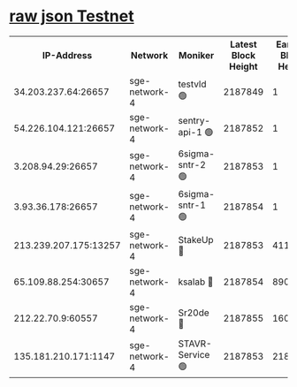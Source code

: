 
[raw json Testnet](https://rpc-check.sget.stavr.tech/sget/rpc-sget-result.json)
=


<table><tr><th>IP-Address</th><th>Network</th><th>Moniker</th><th>Latest Block Height</th><th>Earliest Block Height</th><th>Catching Up</th><th>Tx Index</th><th>Voting Power</th><th>Scan Time</th></tr><tr><td>34.203.237.64:26657</td><td>sge-network-4</td><td>testvld 🟢</td><td>2187849</td><td>1</td><td>False</td><td>on</td><td>0</td><td>2024-03-26T17:41:04.013206380UTC</td></tr><tr><td>54.226.104.121:26657</td><td>sge-network-4</td><td>sentry-api-1 🟢</td><td>2187852</td><td>1</td><td>False</td><td>on</td><td>0</td><td>2024-03-26T17:41:16.781019199UTC</td></tr><tr><td>3.208.94.29:26657</td><td>sge-network-4</td><td>6sigma-sntr-2 🟢</td><td>2187853</td><td>1</td><td>False</td><td>on</td><td>0</td><td>2024-03-26T17:41:26.117246966UTC</td></tr><tr><td>3.93.36.178:26657</td><td>sge-network-4</td><td>6sigma-sntr-1 🟢</td><td>2187854</td><td>1</td><td>False</td><td>on</td><td>0</td><td>2024-03-26T17:41:30.757744792UTC</td></tr><tr><td>213.239.207.175:13257</td><td>sge-network-4</td><td>StakeUp 🔴</td><td>2187853</td><td>411001</td><td>False</td><td>off</td><td>100</td><td>2024-03-26T17:41:25.166243984UTC</td></tr><tr><td>65.109.88.254:30657</td><td>sge-network-4</td><td>ksalab 🔴</td><td>2187854</td><td>890001</td><td>False</td><td>on</td><td>3497</td><td>2024-03-26T17:41:33.124619603UTC</td></tr><tr><td>212.22.70.9:60557</td><td>sge-network-4</td><td>Sr20de 🔴</td><td>2187855</td><td>1608978</td><td>False</td><td>on</td><td>133</td><td>2024-03-26T17:41:35.559223839UTC</td></tr><tr><td>135.181.210.171:1147</td><td>sge-network-4</td><td>STAVR-Service 🟢</td><td>2187853</td><td>2184001</td><td>False</td><td>on</td><td>0</td><td>2024-03-26T17:41:25.475846105UTC</td></tr></table>
